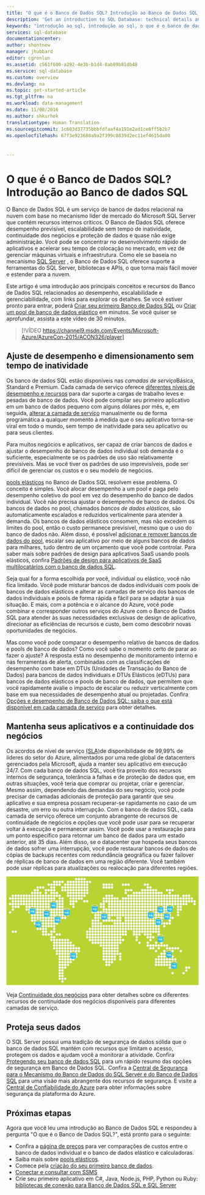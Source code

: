 ```yaml
---
title: "O que é o Banco de Dados SQL? Introdução ao Banco de Dados SQL | Microsoft Docs"
description: 'Get an introduction to SQL Database: technical details and capabilities of Microsoft''s relational database management system (RDBMS) in the cloud.'
keywords: "introdução ao sql, introdução ao sql, o que é o banco de dados sql"
services: sql-database
documentationcenter: 
author: shontnew
manager: jhubbard
editor: cgronlun
ms.assetid: c561f600-a292-4e3b-b1d4-8ab89b81db48
ms.service: sql-database
ms.custom: overview
ms.devlang: na
ms.topic: get-started-article
ms.tgt_pltfrm: na
ms.workload: data-management
ms.date: 11/08/2016
ms.author: shkurhek
translationtype: Human Translation
ms.sourcegitcommit: 1c603d37735bbbfdfaaf4a191e2ad1ce6ff5b2b7
ms.openlocfilehash: 67f3e923680a9a2f399c0839d2ec11ef4615da00


---
```

# <a name="what-is-sql-database-introduction-to-sql-database"></a>O que é o Banco de Dados SQL? Introdução ao Banco de dados SQL
O Banco de Dados SQL é um serviço de banco de dados relacional na nuvem com base no mecanismo líder de mercado do Microsoft SQL Server que contém recursos internos críticos. O Banco de Dados SQL oferece desempenho previsível, escalabilidade sem tempo de inatividade, continuidade dos negócios e proteção de dados e quase não exige administração. Você pode se concentrar no desenvolvimento rápido de aplicativos e acelerar seu tempo de colocação no mercado, em vez de gerenciar máquinas virtuais e infraestrutura. Como ele se baseia no mecanismo [SQL Server](https://msdn.microsoft.com/library/bb545450.aspx) , o Banco de Dados SQL oferece suporte a ferramentas do SQL Server, bibliotecas e APIs, o que torna mais fácil mover e estender para a nuvem.

Este artigo é uma introdução aos principais conceitos e recursos do Banco de Dados SQL relacionados ao desempenho, escalabilidade e gerenciabilidade, com links para explorar os detalhes. Se você estiver pronto para entrar, poderá [Criar seu primeiro Banco de Dados SQL](sql-database-get-started.md) ou [Criar um pool de banco de dados elástico](sql-database-elastic-pool-create-portal.md) em minutos. Se você quiser se aprofundar, assista a este vídeo de 30 minutos.

> [!VÍDEO https://channel9.msdn.com/Events/Microsoft-Azure/AzureCon-2015/ACON326/player]
> 
> 

## <a name="adjust-performance-and-scale-without-downtime"></a>Ajuste de desempenho e dimensionamento sem tempo de inatividade
Os banco de dados SQL estão disponíveis nas *camadas de serviço*Básica, Standard e Premium. Cada camada de serviço oferece [diferentes níveis de desempenho e recursos](sql-database-service-tiers.md) para dar suporte a cargas de trabalho leves e pesadas de banco de dados. Você pode compilar seu primeiro aplicativo em um banco de dados pequeno com alguns dólares por mês, e, em seguida, [alterar a camada de serviço](sql-database-scale-up.md) manualmente ou de forma programática a qualquer momento à medida que o seu aplicativo torna-se viral em todo o mundo, sem tempo de inatividade para seu aplicativo ou para seus clientes.

Para muitos negócios e aplicativos, ser capaz de criar bancos de dados e ajustar o desempenho do banco de dados individual sob demanda é o suficiente, especialmente se os padrões de uso são relativamente previsíveis. Mas se você tiver os padrões de uso imprevisíveis, pode ser difícil de gerenciar os custos e o seu modelo de negócios.

[pools elásticos](sql-database-elastic-pool.md) no Banco de Dados SQL resolvem esse problema. O conceito é simples. Você alocar desempenho a um pool e paga pelo desempenho coletivo do pool em vez do desempenho do banco de dados individual. Você não precisa ajustar o desempenho de banco de dados. Os bancos de dados no pool, chamados *bancos de dados elásticos*, são automaticamente escalados e reduzidos verticalmente para atender à demanda. Os bancos de dados elásticos consomem, mas não excedem os limites do pool, então o custo permanece previsível, mesmo que o uso do banco de dados não. Além disso, é possível [adicionar e remover bancos de dados do pool](sql-database-elastic-pool-manage-portal.md), escalar seu aplicativo por meio de alguns bancos de dados para milhares, tudo dentro de um orçamento que você pode controlar. Para saber mais sobre padrões de design para aplicativos SaaS usando pools elásticos, confira [Padrões de design para aplicativos de SaaS multilocatários com o banco de dados SQL](sql-database-design-patterns-multi-tenancy-saas-applications.md).

Seja qual for a forma escolhida por você, individual ou elástico, você não fica limitado. Você pode misturar bancos de dados individuais com pools de bancos de dados elásticos e alterar as camadas de serviço dos bancos de dados individuais e pools de forma rápida e fácil para se adaptar à sua situação. E mais, com a potência e o alcance do Azure, você pode combinar e corresponder outros serviços do Azure com o Banco de Dados SQL para atender às suas necessidades exclusivas de design de aplicativo, direcionar as eficiências de recursos e custo, bem como descobrir novas oportunidades de negócios.

Mas como você pode comparar o desempenho relativo de bancos de dados e pools de banco de dados? Como você sabe o momento certo de parar ao fazer o ajuste? A resposta está no desempenho de monitoramento interno e nas ferramentas de alerta, combinadas com as classificações de desempenho com base em DTUs (Unidades de Transação do Banco de Dados) para bancos de dados individuais e DTUs Elásticos (eDTUs) para bancos de dados elásticos e pools de banco de dados, que permitem que você rapidamente avalie o impacto de escalar ou reduzir verticalmente com base em sua necessidades de desempenho atual ou projetadas. Confira [Opções e desempenho de Banco de Dados SQL: saiba o que está disponível em cada camada de serviço](sql-database-service-tiers.md) para obter detalhes.

## <a name="keep-your-app-and-business-running"></a>Mantenha seus aplicativos e a continuidade dos negócios
Os acordos de nível de serviço [(SLA)](http://azure.microsoft.com/support/legal/sla/)de disponibilidade de 99,99% de líderes do setor do Azure, alimentados por uma rede global de datacenters gerenciados pela Microsoft, ajuda a manter seu aplicativo em execução 24/7. Com cada banco de dados SQL, você tira proveito dos recursos internos de segurança, tolerância a falhas e de proteção de dados que, em outras situações, você teria que comprar ou projetar, criar e gerenciar. Mesmo assim, dependendo das demandas do seu negócio, você pode precisar de camadas adicionais de proteção para garantir que seu aplicativo e sua empresa possam recuperar-se rapidamente no caso de um desastre, um erro ou outra interrupção. Com o banco de dados SQL, cada camada de serviço oferece um conjunto abrangente de recursos de continuidade de negócios e opções que você pode usar para se recuperar voltar à execução e permanecer assim. Você pode usar a restauração para um ponto específico para retornar um banco de dados para um estado anterior, até 35 dias. Além disso, se o datacenter que hospeda seus bancos de dados sofrer uma interrupção, você pode restaurar bancos de dados de cópias de backups recentes com redundância geográfica ou fazer failover de réplicas de banco de dados em uma região diferente. Você também pode usar réplicas para atualizações ou realocação para diferentes regiões.

![Replicação geográfica do Banco de Dados SQL](./media/sql-database-technical-overview/azure_sqldb_map.png)

Veja [Continuidade dos negócios](sql-database-business-continuity.md) para obter detalhes sobre os diferentes recursos de continuidade dos negócios disponíveis para diferentes camadas de serviço.

## <a name="secure-your-data"></a>Proteja seus dados
O SQL Server possui uma tradição de segurança de dados sólida que o banco de dados SQL mantém com recursos que limitam o acesso, protegem os dados e ajudam você a monitorar a atividade. Confira [Protegendo seu banco de dados SQL](sql-database-security.md) para um rápido resumo das opções de segurança em Banco de Dados SQL. Confira a [Central de Segurança para o Mecanismo do Banco de Dados do SQL Server e do Banco de Dados SQL](https://msdn.microsoft.com/library/bb510589) para uma visão mais abrangente dos recursos de segurança. E visite a [Central de Confiabilidade do Azure](https://azure.microsoft.com/support/trust-center/security/) para obter informações sobre segurança da plataforma do Azure.

## <a name="next-steps"></a>Próximas etapas
Agora que você leu uma introdução ao Banco de Dados SQL e respondeu à pergunta "O que é o Banco de Dados SQL?", está pronto para o seguinte:

* Confira a [página de preços](https://azure.microsoft.com/pricing/details/sql-database/) para ver comparações de custos entre o banco de dados individual e o banco de dados elástico e calculadoras.
* Saiba mais sobre [pools elásticos](sql-database-elastic-pool.md).
* Comece pela [criação do seu primeiro banco de dados](sql-database-get-started.md).
* [Conectar e consultar com SSMS](sql-database-connect-query-ssms.md)
* Crie seu primeiro aplicativo em C#, Java, Node.js, PHP, Python ou Ruby: [bibliotecas de conexão para Banco de Dados SQL e SQL Server](sql-database-libraries.md)



<!--HONumber=Nov16_HO5-->


